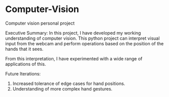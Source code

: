 # Computer-Vision
Computer vision personal project

Executive Summary:
In this project, I have developed my working understanding of computer vision. This python project can interpret visual input from the webcam and perform operations based on the position of the hands that it sees. 

From this interpretation, I have experimented with a wide range of applications of this.

Future Iterations:
1. Increased tolerance of edge cases for hand positions.
2. Understanding of more complex hand gestures.
